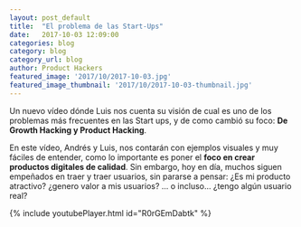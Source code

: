 ```yaml
---
layout: post_default
title:  "El problema de las Start-Ups"
date:   2017-10-03 12:09:00
categories: blog
category: blog
category_url: blog
author: Product Hackers
featured_image: '2017/10/2017-10-03.jpg'
featured_image_thumbnail: '2017/10/2017-10-03-thumbnail.jpg'
---
```


Un nuevo vídeo dónde Luis nos cuenta su visión de cual es uno de los problemas más frecuentes en las Start ups, y de como cambió su foco: <strong>De Growth Hacking y Product Hacking</strong>.

En este vídeo, Andrés y Luis, nos contarán con ejemplos visuales y muy fáciles de entender, como lo importante es poner el <strong>foco en crear productos digitales de calidad</strong>. Sin embargo, hoy en día, muchos siguen empeñados en traer y traer usuarios, sin pararse a pensar: ¿Es mi producto atractivo? ¿genero valor a mis usuarios? ... o incluso... ¿tengo algún usuario real?


{% include youtubePlayer.html id="R0rGEmDabtk" %}